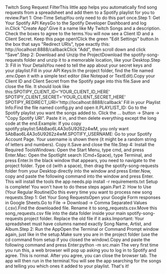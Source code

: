 Twitch Song Request FilterThis little app helps you automatically find song requests from a spreadsheet and add them to a Spotify playlist for you to review.Part 1: One-Time SetupYou only need to do this part once.Step 1: Get Your Spotify API KeysGo to the Spotify Developer Dashboard and log in.Click "Create App".Give it a name like My Twitch Songs and a description. Check the boxes to agree to the terms.You will now see a Client ID and a Client Secret. Keep this page open!Click the green "Edit Settings" button.In the box that says "Redirect URIs", type exactly this: http://localhost:8888/callbackClick "Add", then scroll down and click "Save".Step 2: Download and Unzip the ProjectDownload the spotify-song-requests folder and unzip it to a memorable location, like your Desktop.Step 3: Fill in Your DetailsYou need to tell the app about your secret keys and your playlist.Fill in your API Keys:In the project folder, find the file named .env.Open it with a simple text editor (like Notepad or TextEdit).Copy your Client ID and Client Secret from the Spotify page into this file.Save and close the file. It should look like this:SPOTIPY_CLIENT_ID='YOUR_CLIENT_ID_HERE'
SPOTIPY_CLIENT_SECRET='YOUR_CLIENT_SECRET_HERE'
SPOTIPY_REDIRECT_URI='http://localhost:8888/callback'
Fill in your Playlist Info:Find the file named config.py and open it.PLAYLIST_ID: Go to the Spotify playlist you want the songs added to. Click the ... button -> Share -> "Copy Spotify URI". Paste it in, and then delete everything except the long code at the end.Example: If you copy spotify:playlist:5AbBao6L4A3o5U9262z4wM, you only want 5AbBao6L4A3o5U9262z4wM.SPOTIFY_USERNAME: Go to your Spotify Account Page. Your username is shown there (it might be a random string of letters and numbers). Copy it.Save and close the file.Step 4: Install the Required ToolsWindows: Open the Start Menu, type cmd, and press Enter.Mac: Open the Spotlight search (Cmd+Space), type Terminal, and press Enter.In the black window that appears, you need to navigate to the project folder. Type cd  (with a space), then drag the spotify-song-requests folder from your Desktop directly into the window and press Enter.Now, copy and paste the following command into the window and press Enter. This will install the tools the app needs.pip install -r requirements.txt
Setup is complete! You won't have to do these steps again.Part 2: How to Use (Your Regular Routine)Do this every time you want to process new song requests.Step 1: Get Your Song RequestsOpen your Google Form responses in Google Sheets.Go to File -> Download -> Comma Separated Values (.csv).Find the downloaded file. Rename it to song_requests.csv.Move this song_requests.csv file into the data folder inside your main spotify-song-requests project folder. Replace the old file if it asks.Important: Your spreadsheet must have columns named exactly Song Name, Artist, and Album.Step 2: Run the AppOpen the Terminal or Command Prompt window again, just like in the setup.Make sure you are in the project folder (use the cd command from setup if you closed the window).Copy and paste the following command and press Enter:python -m src.main
The very first time you run this, a web browser will pop up asking you to log in to Spotify and agree. This is normal. After you agree, you can close the browser tab. The app will then run in the terminal.You will see the app searching for the songs and telling you which ones it added to your playlist. That's it!